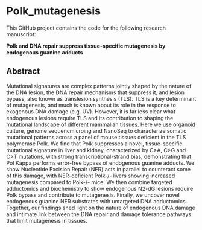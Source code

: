 # Polk_mutagenesis
This GitHub project contains the code for the following research manuscript:

**Polk and DNA repair suppress tissue-specific mutagenesis by endogenous guanine adducts**<br>

## Abstract
Mutational signatures are complex patterns jointly shaped by the nature of the DNA lesion, the DNA repair mechanisms that suppress it, and lesion bypass, also known as translesion synthesis (TLS). TLS is a key determinant of mutagenesis, and much is known about its role in the response to exogenous DNA damage (e.g. UV). However, it is far less clear what endogenous lesions require TLS and its contribution to shaping the mutational landscape of different mammalian tissues. Here we use organoid culture, genome sequencmicroing and NanoSeq to characterize somatic mutational patterns across a panel of mouse tissues deficient in the TLS polymerase Polk. We find that Polk suppresses a novel, tissue-specific mutational signature in liver and kidney, characterized by C>A, C>G and C>T mutations, with strong transcriptional-strand bias, demonstrating that Pol Kappa performs error-free bypass of endogenous guanine adducts. We show Nucleotide Excision Repair (NER) acts in parallel to counteract some of this damage, with NER-deficient Polk-/- livers showing increased mutagenesis compared to Polk-/- mice. We then combine targeted adductomics and biochemistry to show endogenous N2-dG lesions require Polk bypass and contribute to mutagenesis. Finally, we uncover novel endogenous guanine NER substrates with untargeted DNA adductomics. Together, our findings shed light on the nature of endogenous DNA damage and intimate link between the DNA repair and damage tolerance pathways that limit mutagenesis in tissues.
